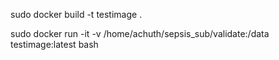 sudo docker build -t testimage .

sudo docker run -it -v /home/achuth/sepsis_sub/validate:/data testimage:latest bash
